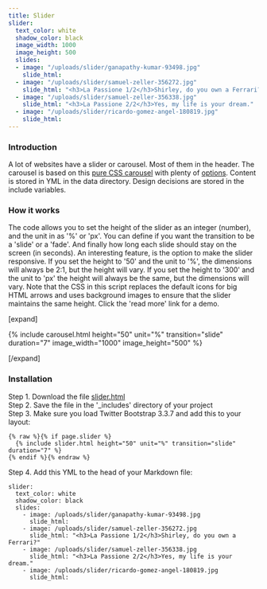 ```yaml
---
title: Slider
slider:
  text_color: white
  shadow_color: black
  image_width: 1000
  image_height: 500
  slides:
  - image: "/uploads/slider/ganapathy-kumar-93498.jpg"
    slide_html: 
  - image: "/uploads/slider/samuel-zeller-356272.jpg"
    slide_html: "<h3>La Passione 1/2</h3>Shirley, do you own a Ferrari?"
  - image: "/uploads/slider/samuel-zeller-356338.jpg"
    slide_html: "<h3>La Passione 2/2</h3>Yes, my life is your dream."
  - image: "/uploads/slider/ricardo-gomez-angel-180819.jpg"
    slide_html: 
---
```


### Introduction

A lot of websites have a slider or carousel. Most of them in the header. The carousel is based on this [pure CSS carousel](https://codeburst.io/how-to-pure-css-carousel-ce1a8cb231c8) with plenty of [options](https://codepen.io/jh3y/pen/WwVKLN). Content is stored in YML in the data directory. Design decisions are stored in the include variables.

### How it works

The code allows you to set the height of the slider as an integer (number), and the unit in as '%' or 'px'. You can define if you want the transition to be a 'slide' or a 'fade'. And finally how long each slide should stay on the screen (in seconds). An interesting feature, is the option to make the slider responsive. If you set the height to '50' and the unit to '%', the dimensions will always be 2:1, but the height will vary. If you set the height to '300' and the unit to 'px' the height will always be the same, but the dimensions will vary. Note that the CSS in this script replaces the default icons for big HTML arrows and uses background images to ensure that the slider maintains the same height. Click the 'read more' link for a demo.

[expand]

{% include carousel.html height="50" unit="%" transition="slide" duration="7" image_width="1000" image_height="500" %}

[/expand]

### Installation

Step 1. Download the file [slider.html](https://raw.githubusercontent.com/jhvanderschee/jekyllcodex/gh-pages/_includes/slider.html)
<br />Step 2. Save the file in the '_includes' directory of your project
<br />Step 3. Make sure you load Twitter Bootstrap 3.3.7 and add this to your layout:

```
{% raw %}{% if page.slider %}
  {% include slider.html height="50" unit="%" transition="slide" duration="7" %}
{% endif %}{% endraw %}
```
Step 4. Add this YML to the head of your Markdown file:

```
slider:
  text_color: white
  shadow_color: black
  slides: 
    - image: /uploads/slider/ganapathy-kumar-93498.jpg
      slide_html:
    - image: /uploads/slider/samuel-zeller-356272.jpg
      slide_html: "<h3>La Passione 1/2</h3>Shirley, do you own a Ferrari?"
    - image: /uploads/slider/samuel-zeller-356338.jpg
      slide_html: "<h3>La Passione 2/2</h3>Yes, my life is your dream."
    - image: /uploads/slider/ricardo-gomez-angel-180819.jpg
      slide_html:
```